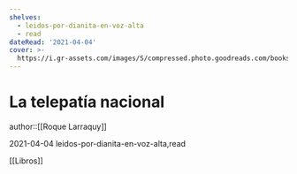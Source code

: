 ```yaml
---
shelves:
  - leidos-por-dianita-en-voz-alta
  - read
dateRead: '2021-04-04'
cover: >-
  https://i.gr-assets.com/images/S/compressed.photo.goodreads.com/books/1602009197l/55582860._SY475_.jpg
---
```

# La telepatía nacional

author::[[Roque Larraquy]]

2021-04-04
leidos-por-dianita-en-voz-alta,read

[[Libros]]